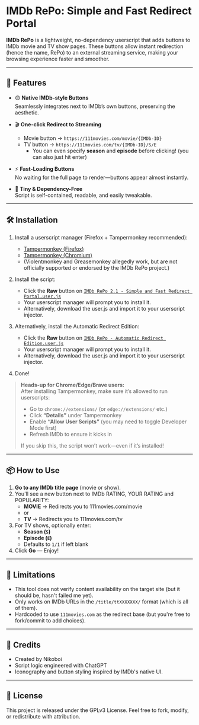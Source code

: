 # IMDb RePo: Simple and Fast Redirect Portal

**IMDb RePo** is a lightweight, no-dependency userscript that adds buttons to IMDb movie and TV show pages. These buttons allow instant redirection (hence the name, RePo) to an external streaming service, making your browsing experience faster and smoother.

---

## 🎯 Features

- 🟡 **Native IMDb-style Buttons**  
  Seamlessly integrates next to IMDb’s own buttons, preserving the aesthetic.

- 🎬 **One-click Redirect to Streaming**  
  - Movie button → `https://111movies.com/movie/{IMDb-ID}`
  - TV button → `https://111movies.com/tv/{IMDb-ID}/S/E`  
      - You can even specify **season** and **episode** before clicking! (you can also just hit enter)

- ⚡ **Fast-Loading Buttons**  
  No waiting for the full page to render—buttons appear almost instantly.

- 🧩 **Tiny & Dependency-Free**  
  Script is self-contained, readable, and easily tweakable.

---

## 🛠 Installation

1. Install a userscript manager (Firefox + Tampermonkey recommended):
   - [Tampermonkey (Firefox)](https://addons.mozilla.org/en-US/firefox/addon/tampermonkey/)
   - [Tampermonkey (Chromium)](https://chromewebstore.google.com/detail/tampermonkey/dhdgffkkebhmkfjojejmpbldmpobfkfo)
   - (Violentmonkey and Greasemonkey allegedly work, but are not officially supported or endorsed by the IMDb RePo project.)

2. Install the script:
   - Click the **Raw** button on [`IMDb RePo 2.1 - Simple and Fast Redirect Portal.user.js`](https://github.com/NikoboiNFTB/IMDb-RePo/blob/main/IMDb%20RePo%202.1%20-%20Simple%20and%20Fast%20Redirect%20Portal.user.js)
   - Your userscript manager will prompt you to install it.
   - Alternatively, download the user.js and import it to your userscript injector.

3. Alternatively, install the Automatic Redirect Edition:
   - Click the **Raw** button on [`IMDb RePo - Automatic Redirect Edition.user.js`](https://github.com/NikoboiNFTB/IMDb-RePo/blob/main/IMDb%20RePo%20-%20Automatic%20Redirect%20Edition.user.js)
   - Your userscript manager will prompt you to install it.
   - Alternatively, download the user.js and import it to your userscript injector.

3. Done!

> **Heads-up for Chrome/Edge/Brave users:**  
> After installing Tampermonkey, make sure it’s allowed to run userscripts:
>
> - Go to `chrome://extensions/` (or `edge://extensions/` etc.)
> - Click **“Details”** under Tampermonkey
> - Enable **“Allow User Scripts”** (you may need to toggle Developer Mode first)
> - Refresh IMDb to ensure it kicks in  
>
> If you skip this, the script won’t work—even if it’s installed!

---

## 📦 How to Use

1. **Go to any IMDb title page** (movie or show).
2. You'll see a new button next to IMDb RATING, YOUR RATING and POPULARITY:
   - **MOVIE** → Redirects you to 111movies.com/movie
   - or
   - **TV** → Redirects you to 111movies.com/tv
3. For TV shows, optionally enter:
   - **Season (`S`)**
   - **Episode (`E`)**
   - Defaults to `1/1` if left blank
4. Click **Go** — Enjoy!

---

## 🚧 Limitations

- This tool does not verify content availability on the target site (but it should be, hasn't failed me yet).
- Only works on IMDb URLs in the `/title/ttXXXXXXX/` format (which is all of them).
- Hardcoded to use `111movies.com` as the redirect base (but you're free to fork/commit to add choices).

---

## 🤝 Credits

- Created by Nikoboi
- Script logic engineered with ChatGPT
- Iconography and button styling inspired by IMDb's native UI.

---

## 📜 License

This project is released under the GPLv3 License. Feel free to fork, modify, or redistribute with attribution.
